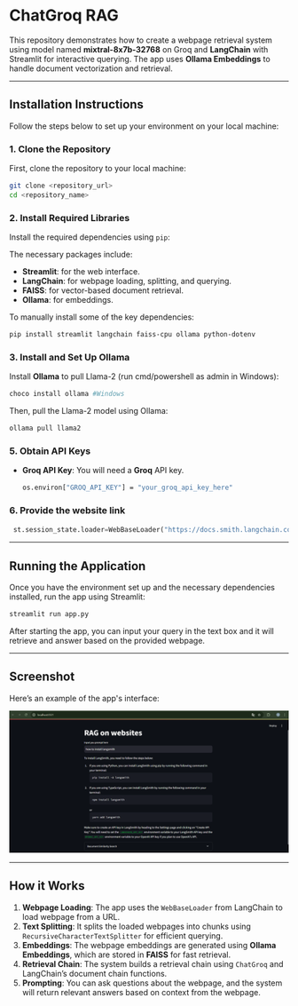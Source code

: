 # ChatGroq RAG

This repository demonstrates how to create a webpage retrieval system using model named **mixtral-8x7b-32768** on Groq and **LangChain** with Streamlit for interactive querying. The app uses **Ollama Embeddings** to handle document vectorization and retrieval.

---

## Installation Instructions

Follow the steps below to set up your environment on your local machine:

### 1. **Clone the Repository**
   First, clone the repository to your local machine:
   ```bash
   git clone <repository_url>
   cd <repository_name>
   ```

### 2. **Install Required Libraries**
   Install the required dependencies using `pip`:

   The necessary packages include:
   - **Streamlit**: for the web interface.
   - **LangChain**: for webpage loading, splitting, and querying.
   - **FAISS**: for vector-based document retrieval.
   - **Ollama**: for embeddings.

   To manually install some of the key dependencies:
   ```bash
   pip install streamlit langchain faiss-cpu ollama python-dotenv
   ```

### 3. **Install and Set Up Ollama**
   Install **Ollama** to pull Llama-2 (run cmd/powershell as admin in Windows): 
   ```bash
   choco install ollama #Windows
   ```

   Then, pull the Llama-2 model using Ollama:
   ```bash
   ollama pull llama2
   ```

### 5. **Obtain API Keys**
   - **Groq API Key**: You will need a **Groq** API key.
     ```bash
     os.environ["GROQ_API_KEY"] = "your_groq_api_key_here"
     ```

### 6. **Provide the website link**
   ```python
    st.session_state.loader=WebBaseLoader("https://docs.smith.langchain.com/")
   ```
---

## Running the Application

Once you have the environment set up and the necessary dependencies installed, run the app using Streamlit:

```bash
streamlit run app.py
```

After starting the app, you can input your query in the text box and it will retrieve and answer based on the provided webpage.

---

## Screenshot

Here’s an example of the app's interface:

![Sample Screenshot](sample_screenshot.png)

---

## How it Works

1. **Webpage Loading**: The app uses the `WebBaseLoader` from LangChain to load webpage from a URL.
2. **Text Splitting**: It splits the loaded webpages into chunks using `RecursiveCharacterTextSplitter` for efficient querying.
3. **Embeddings**: The webpage embeddings are generated using **Ollama Embeddings**, which are stored in **FAISS** for fast retrieval.
4. **Retrieval Chain**: The system builds a retrieval chain using `ChatGroq` and LangChain’s document chain functions.
5. **Prompting**: You can ask questions about the webpage, and the system will return relevant answers based on context from the webpage.
